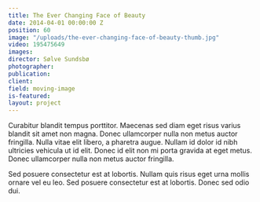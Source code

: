 ```yaml
---
title: The Ever Changing Face of Beauty
date: 2014-04-01 00:00:00 Z
position: 60
image: "/uploads/the-ever-changing-face-of-beauty-thumb.jpg"
video: 195475649
images: 
director: Sølve Sundsbø
photographer: 
publication: 
client: 
field: moving-image
is-featured: 
layout: project
---
```


Curabitur blandit tempus porttitor. Maecenas sed diam eget risus varius blandit sit amet non magna. Donec ullamcorper nulla non metus auctor fringilla. Nulla vitae elit libero, a pharetra augue. Nullam id dolor id nibh ultricies vehicula ut id elit. Donec id elit non mi porta gravida at eget metus. Donec ullamcorper nulla non metus auctor fringilla.

Sed posuere consectetur est at lobortis. Nullam quis risus eget urna mollis ornare vel eu leo. Sed posuere consectetur est at lobortis. Donec sed odio dui.